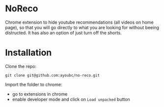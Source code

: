 # NoReco
Chrome extension to hide youtube recommendations (all videos on home page), so that you will go directly to what you are looking for without beeing distructed. It has also an option of just turn off the shorts.

# Installation

Clone the repo:
```
git clone git@github.com:ayoubc/no-reco.git
```

Import the folder to chrome:

- go to extensions in chrome
- enable developer mode and click on `Load unpacked` button

